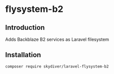 # flysystem-b2

## Introduction
Adds Backblaze B2 services as Laravel filesystem

## Installation
``` bash
composer require skydiver/laravel-flysystem-b2
```
